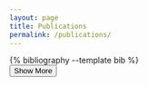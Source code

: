 ```yaml
---
layout: page
title: Publications
permalink: /publications/
---
```


<!-- styling for bibliography is done in _layouts/bib.html -->
<!-- to add publications, edit the _bibliography/papers.bib file-->
<div id="publication-container">
  {% bibliography --template bib %}
</div>


<!-- "Show More" button -->
<div id="show-more-container">
    <button class="bg-link-500 hover:bg-link-700 text-white font-semibold py-2 px-4 rounded-lg shadow-md" id="show-more-btn">
  Show More
</button>
</div>


<!-- Show more items when the button is clicked -->
<script>
document.addEventListener('DOMContentLoaded', function() {
    const publicationContainer = document.getElementById('publication-container');
    const showMoreBtn = document.getElementById('show-more-btn');
    let numItemsToShow = 10; // Number of items to reveal each time

    if (showMoreBtn && publicationContainer) {
        function showMoreItems() {
        let hiddenItems = publicationContainer.querySelectorAll('.hidden');
        let totalHiddenItems = hiddenItems.length;

        const itemsToReveal = Math.min(numItemsToShow, totalHiddenItems);
        for (let i = 0; i < itemsToReveal; i++) {
            hiddenItems[i].classList.remove('hidden');
            hiddenItems[i].classList.add('opacity-100');
        }
        totalHiddenItems -= numItemsToShow
        // Hide the "Show More" button if all items are revealed
        if (totalHiddenItems <= 0) {
            showMoreBtn.style.display = 'none';
        }
    }
    showMoreBtn.addEventListener('click', showMoreItems);
    // click once on page load
    showMoreItems();
  }
});
</script>